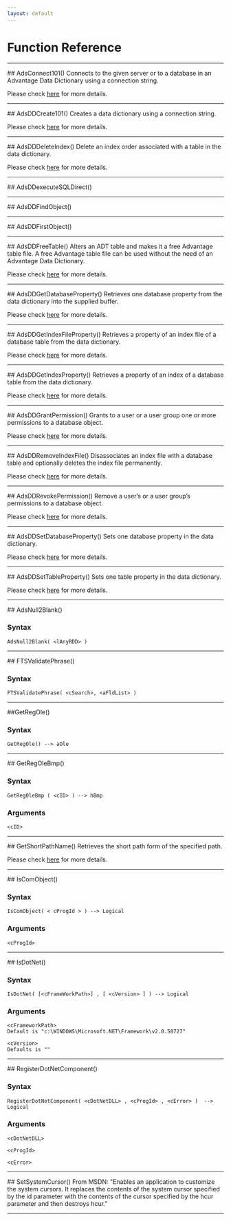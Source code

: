 ```yaml
---
layout: default
---
```

Function Reference
====================


---

<SECTION ID="adsconnect101">
</SECTION>
## AdsConnect101()
Connects to the given server or to a database in an Advantage Data Dictionary using a connection string.<br>

Please check  <a href="https://devzone.advantagedatabase.com/dz/webhelp/Advantage11/index.html?ace_adsconnect101.htm" target="_blank">here</a> for more details.<br>



---

<SECTION ID="adsddcreate101">
</SECTION>
## AdsDDCreate101()
Creates a data dictionary using a connection string.<br>

Please check  <a href="https://devzone.advantagedatabase.com/dz/webhelp/Advantage11/index.html?ace_adsddcreate101.htm" target="_blank">here</a> for more details.<br>


---

<SECTION ID="adsdddeleteindex">
</SECTION>
## AdsDDDeleteIndex()
Delete an index order associated with a table in the data dictionary.<br>

Please check  <a href="https://devzone.advantagedatabase.com/dz/webhelp/Advantage11/index.html?ace_adsdddeleteindex.htm" target="_blank">here</a> for more details.<br>


---

<SECTION ID="adsddexecutesqldirect">
</SECTION>
## AdsDDexecuteSQLDirect()


---

<SECTION ID="adsddfindobject">
</SECTION>
## AdsDDFindObject()


---

<SECTION ID="adsddfirstobject">
</SECTION>
## AdsDDFirstObject()


---

<SECTION ID="adsddfreetable">
</SECTION>
## AdsDDFreeTable()
Alters an ADT table and makes it a free Advantage table file. A free Advantage table file can be used without the need of an Advantage Data Dictionary.<br>

Please check  <a href="https://devzone.advantagedatabase.com/dz/webhelp/Advantage11/ace_adsddfreetable.htm" target="_blank">here</a> for more details.



---

<SECTION ID="adsddgetdatabaseproperty">
</SECTION>
## AdsDDGetDatabaseProperty()
Retrieves one database property from the data dictionary into the supplied buffer.<br>

Please check  <a href="https://devzone.advantagedatabase.com/dz/webhelp/Advantage11/index.html?ace_adsddgetdatabaseproperty.htm" target="_blank">here</a> for more details.


---

<SECTION ID="adsddgetindexfileproperty">
</SECTION>
## AdsDDGetIndexFileProperty()
Retrieves a property of an index file of a database table from the data dictionary.<br>

Please check  <a href="https://devzone.advantagedatabase.com/dz/webhelp/Advantage11/index.html?ace_adsddgetindexfileproperty.htm" target="_blank">here</a> for more details.



---

<SECTION ID="adsddgetindexproperty">
</SECTION>
## AdsDDGetIndexProperty()
Retrieves a property of an index of a database table from the data dictionary.<br>

Please check  <a href="https://devzone.advantagedatabase.com/dz/webhelp/Advantage11/index.html?ace_adsddgetindexproperty.htm" target="_blank">here</a> for more details.




---

<SECTION ID="adsddgrantpermission">
</SECTION>
## AdsDDGrantPermission()
Grants to a user or a user group one or more permissions to a database object.<br>

Please check  <a href="https://devzone.advantagedatabase.com/dz/webhelp/Advantage11/index.html?ace_adsddgrantpermission.htm" target="_blank">here</a> for more details.



---

<SECTION ID="adsddremoveindexfile">
</SECTION>
## AdsDDRemoveIndexFile()
Disassociates an index file with a database table and optionally deletes the index file permanently.<br>

Please check  <a href="https://devzone.advantagedatabase.com/dz/webhelp/Advantage11/index.html?ace_adsddremoveindexfile.htm" target="_blank">here</a> for more details.



---

<SECTION ID="adsddrevokepermission">
</SECTION>
## AdsDDRevokePermission()
Remove a user’s or a user group’s permissions to a database object.<br>

Please check  <a href="https://devzone.advantagedatabase.com/dz/webhelp/Advantage11/index.html?ace_adsddrevokepermission.htm" target="_blank">here</a> for more details.



---

<SECTION ID="adsddsetdatabaseproperty">
</SECTION>
## AdsDDSetDatabaseProperty()
Sets one database property in the data dictionary.<br>

Please check  <a href="https://devzone.advantagedatabase.com/dz/webhelp/Advantage11/index.html?ace_adsddsetdatabaseproperty.htm" target="_blank">here</a> for more details.



---

<SECTION ID="adsddsettableproperty">
</SECTION>
## AdsDDSetTableProperty()
Sets one table property in the data dictionary.<br>

Please check  <a href="https://devzone.advantagedatabase.com/dz/webhelp/Advantage11/index.html?ace_adsddsettableproperty.htm" target="_blank">here</a> for more details.



---

<SECTION ID="adsnull2blank">
</SECTION>
## AdsNull2Blank()

### Syntax
```
AdsNull2Blank( <lAnyRDD> )
```


---

<SECTION ID="ftsvalidatephrase">
</SECTION>
## FTSValidatePhrase()

### Syntax
```
FTSValidatePhrase( <cSearch>, <aFldList> )
```


---

<SECTION ID="getregole">
</SECTION>
##GetRegOle()

### Syntax
```
GetRegOle() --> aOle
```



---

<SECTION ID="getregolebmp">
</SECTION>
## GetRegOleBmp()

### Syntax
```
GetRegOleBmp ( <cID> ) --> hBmp
```

### Arguments
```
<cID>
```

---

<SECTION ID="getshortpathname">
</SECTION>
## GetShortPathName()
Retrieves the short path form of the specified path.

Please check  <a href="https://docs.microsoft.com/en-in/windows/win32/api/fileapi/nf-fileapi-getshortpathnamew" target="_blank">here</a> for more details.



---

<SECTION ID="iscomobject">
</SECTION>
## IsComObject()

### Syntax
```
IsComObject( < cProgId > ) --> Logical
```

### Arguments
```
<cProgId>
```


---

<SECTION ID="isdotnet">
</SECTION>
## IsDotNet()

### Syntax
```
IsDotNet( [<cFrameWorkPath>] , [ <cVersion> ] ) --> Logical
```

### Arguments
```
<cFrameworkPath>
Default is "c:\WINDOWS\Microsoft.NET\Framework\v2.0.50727"

<cVersion>
Defaults is ""
```


---

<SECTION ID="registerdotnetcomponent">
</SECTION>
## RegisterDotNetComponent()

### Syntax
```
RegisterDotNetComponent( <cDotNetDLL> , <cProgId> , <cError> )  --> Logical
```

### Arguments
```
<cDotNetDLL>

<cProgId>

<cError>
```

---

<SECTION ID="setsystemcursor">
</SECTION>
## SetSystemCursor()
From MSDN: "Enables an application to customize the system cursors. It replaces the contents of the system cursor specified by the id parameter with the contents of the cursor specified by the hcur parameter and then destroys hcur."

---
